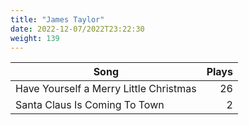 ```yaml
---
title: "James Taylor"
date: 2022-12-07/2022T23:22:30
weight: 139
---
```




 Song | Plays 
----- | -----:
Have Yourself a Merry Little Christmas | 26
Santa Claus Is Coming To Town | 2

